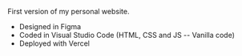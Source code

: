 First version of my personal website.

- Designed in Figma
- Coded in Visual Studio Code (HTML, CSS and JS -- Vanilla code)
- Deployed with Vercel

